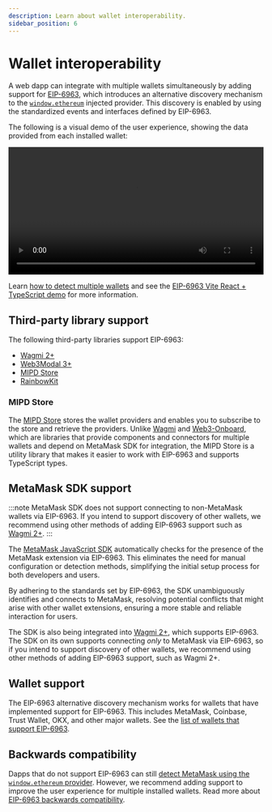 ```yaml
---
description: Learn about wallet interoperability.
sidebar_position: 6
---
```


# Wallet interoperability

A web dapp can integrate with multiple wallets simultaneously by adding support for
[EIP-6963](https://eips.ethereum.org/EIPS/eip-6963), which introduces an alternative discovery
mechanism to the [`window.ethereum`](wallet-api.md#ethereum-provider-api) injected provider.
This discovery is enabled by using the standardized events and interfaces defined by EIP-6963.

The following is a visual demo of the user experience, showing the data provided from each installed wallet:

<p align="center">
  <video width="100%" controls>
    <source src="/eip-6963.mp4" />
  </video>
</p>

Learn [how to detect multiple wallets](../how-to/detect-wallet/multiple-wallets.md)
and see the
[EIP-6963 Vite React + TypeScript demo](https://github.com/MetaMask/vite-react-ts-eip-6963/tree/main)
for more information.

## Third-party library support

The following third-party libraries support EIP-6963:

- [Wagmi 2+](https://wagmi.sh)
- [Web3Modal 3+](https://docs.walletconnect.com/web3modal/about)
- [MIPD Store](https://github.com/wevm/mipd)
- [RainbowKit](https://www.rainbowkit.com/)

### MIPD Store

The [MIPD Store](https://github.com/wevm/mipd) stores the wallet providers and enables you to
subscribe to the store and retrieve the providers.
Unlike [Wagmi](https://wagmi.sh) and [Web3-Onboard](https://onboard.blocknative.com/), which are
libraries that provide components and connectors for multiple wallets and depend on MetaMask SDK for
integration, the MIPD Store is a utility library that makes it easier to work with EIP-6963 and
supports TypeScript types.

## MetaMask SDK support

:::note
MetaMask SDK does not support connecting to non-MetaMask wallets via EIP-6963.
If you intend to support discovery of other wallets, we recommend using other methods of adding
EIP-6963 support such as [Wagmi 2+](https://wagmi.sh).
:::

The [MetaMask JavaScript SDK](../how-to/use-sdk/javascript/index.md) automatically checks
for the presence of the MetaMask extension via EIP-6963.
This eliminates the need for manual configuration or detection methods, simplifying the initial
setup process for both developers and users.

By adhering to the standards set by EIP-6963, the SDK unambiguously identifies and connects to
MetaMask, resolving potential conflicts that might arise with other wallet extensions, ensuring a
more stable and reliable interaction for users.

The SDK is also being integrated into [Wagmi 2+](https://wagmi.sh/), which supports EIP-6963.
The SDK on its own supports connecting *only* to MetaMask via EIP-6963, so if you intend to support
discovery of other wallets, we recommend using other methods of adding EIP-6963 support, such as
Wagmi 2+.

## Wallet support

The EIP-6963 alternative discovery mechanism works for wallets that have implemented support for EIP-6963.
This includes MetaMask, Coinbase, Trust Wallet, OKX, and other major wallets.
See the [list of wallets that support EIP-6963](https://github.com/WalletConnect/EIP6963/blob/master/src/utils/constants.ts).

## Backwards compatibility

Dapps that do not support EIP-6963 can still
[detect MetaMask using the `window.ethereum` provider](../how-to/detect-wallet/metamask.md).
However, we recommend adding support to improve the user experience for multiple installed wallets.
Read more about [EIP-6963 backwards compatibility](https://eips.ethereum.org/EIPS/eip-6963#backwards-compatibility).
